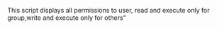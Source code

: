 This script displays all permissions to user, read and execute only for group,write and execute only for others"
